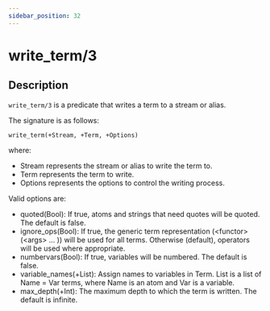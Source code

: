 ```yaml
---
sidebar_position: 32
---
```

[//]: # (This file is auto-generated. Please do not modify it yourself.)

# write_term/3

## Description

`write_term/3` is a predicate that writes a term to a stream or alias.

The signature is as follows:

```text
write_term(+Stream, +Term, +Options)
```

where:

- Stream represents the stream or alias to write the term to.
- Term represents the term to write.
- Options represents the options to control the writing process.

Valid options are:

- quoted\(Bool\): If true, atoms and strings that need quotes will be quoted. The default is false.
- ignore\_ops\(Bool\): If true, the generic term representation \(\<functor\>\(\<args\> ... \)\) will be used for all terms. Otherwise \(default\), operators will be used where appropriate.
- numbervars\(Bool\): If true, variables will be numbered. The default is false.
- variable\_names\(\+List\): Assign names to variables in Term. List is a list of Name = Var terms, where Name is an atom and Var is a variable.
- max\_depth\(\+Int\): The maximum depth to which the term is written. The default is infinite.

